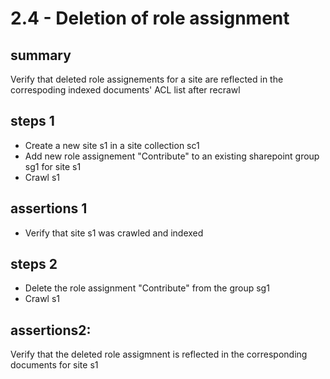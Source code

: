 # 2.4 - Deletion of role assignment

## summary

Verify that deleted role assignements for a site are reflected in the correspoding indexed documents' ACL list after recrawl

## steps 1

* Create a new site s1 in a site collection sc1
* Add new role assignement "Contribute" to an existing sharepoint group sg1 for site s1
* Crawl s1 

## assertions 1

* Verify that site s1 was crawled and indexed

## steps 2

* Delete the role assignment "Contribute" from the group sg1 
* Crawl s1

## assertions2: 

Verify that the deleted role assigmnent is reflected in the corresponding documents for site s1
